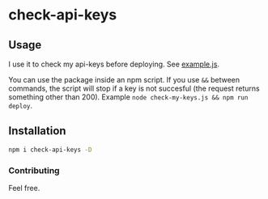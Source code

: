 # check-api-keys

## Usage
I use it to check my api-keys before deploying. See [example.js](example.js).

You can use the package inside an npm script. If you use `&&` between commands, the script will stop if a key is not succesful (the request returns something other than 200). Example `node check-my-keys.js && npm run deploy`.

## Installation

```bash
npm i check-api-keys -D
```

### Contributing
Feel free.
